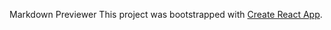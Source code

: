 Markdown Previewer
This project was bootstrapped with [Create React App](https://github.com/facebook/create-react-app).